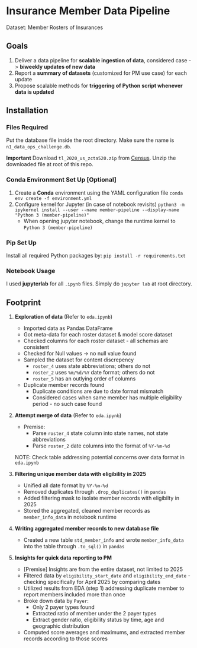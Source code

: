 # Insurance Member Data Pipeline

Dataset: Member Rosters of Insurances

## Goals
1. Deliver a data pipeline for **scalable ingestion of data**, considered case -> **biweekly updates of new data**
2. Report a **summary of datasets** (customized for PM use case) for each update
3. Propose scalable methods for **triggering of Python script whenever data is updated**

## Installation

### Files Required
Put the database file inside the root directory. Make sure the name is `n1_data_ops_challenge.db`. 

**Important** Download `tl_2020_us_zcta520.zip` from [Census](https://www2.census.gov/geo/tiger/TIGER2020/ZCTA520/). Unzip the downloaded file at root of this repo.

### Conda Environment Set Up \[Optional\]
1. Create a **Conda** environment using the YAML configuration file
```conda env create -f environment.yml```
2. Configure kernel for Jupyter (in case of notebook revisits)
```python3 -m ipykernel install --user --name member-pipeline --display-name "Python 3 (member-pipeline)"```
    * When opening jupyter notebook, change the runtime kernel to `Python 3 (member-pipeline)`

### Pip Set Up
Install all required Python packages by:
```pip install -r requirements.txt```

### Notebook Usage
I used **jupyterlab** for all `.ipynb` files. Simply do `jupyter lab` at root directory. 

## Footprint
1. **Exploration of data** (Refer to `eda.ipynb`)
    * Imported data as Pandas DataFrame
    * Got meta-data for each roster dataset & model score dataset
    * Checked columns for each roster dataset - all schemas are consistent
    * Checked for Null values -> no null value found
    * Sampled the dataset for content discrepency
       * `roster_4` uses state abbreviations; others do not
       * `roster_2` uses `%m/%d/%Y` date format; others do not
       * `roster_5` has an outlying order of columns
    * Duplicate member records found 
       * Duplicate conditions are due to date format mismatch
       * Considered cases when same member has multiple eligibility period - no such case found
2. **Attempt merge of data** (Refer to `eda.ipynb`)
    * Premise:
        * Parse `roster_4` state column into state names, not state abbreviations
        * Parse `roster_2` date columns into the format of `%Y-%m-%d`
    
    NOTE: Check table addressing potential concerns over data format in `eda.ipynb`
3. **Filtering unique member data with eligibility in 2025**
    * Unified all date format by `%Y-%m-%d`
    * Removed duplicates through `.drop_duplicates()` in `pandas`
    * Added filtering mask to isolate member records with eligibilty in 2025
    * Stored the aggregated, cleaned member records as `member_info_data` in notebook runtime
4. **Writing aggregated member records to new database file**
    * Created a new table `std_member_info` and wrote `member_info_data` into the table through `.to_sql()` in `pandas`
5. **Insights for quick data reporting to PM**
    * [Premise] Insights are from the entire dataset, not limited to 2025
    * Filtered data by `eligibility_start_date` and `eligibility_end_date` - checking specifically for April 2025 by comparing dates
    * Utilized results from EDA (step 1) addressing duplicate member to report members included more than once
    * Broke down data by `Payer`:
        * Only 2 payer types found
        * Extracted ratio of member under the 2 payer types
        * Extract gender ratio, eligibility status by time, age and geographic distribution
    * Computed score averages and maximums, and extracted member records according to those scores
